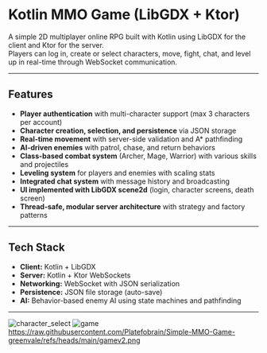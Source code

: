 # Kotlin MMO Game (LibGDX + Ktor)

A simple 2D multiplayer online RPG built with Kotlin using LibGDX for the client and Ktor for the server.  
Players can log in, create or select characters, move, fight, chat, and level up in real-time through WebSocket communication.

---

## Features

- **Player authentication** with multi-character support (max 3 characters per account)  
- **Character creation, selection, and persistence** via JSON storage  
- **Real-time movement** with server-side validation and A* pathfinding  
- **AI-driven enemies** with patrol, chase, and return behaviors  
- **Class-based combat system** (Archer, Mage, Warrior) with various skills and projectiles  
- **Leveling system** for players and enemies with scaling stats  
- **Integrated chat system** with message history and broadcasting  
- **UI implemented with LibGDX scene2d** (login, character screens, death screen)  
- **Thread-safe, modular server architecture** with strategy and factory patterns  

---

## Tech Stack

- **Client:** Kotlin + LibGDX  
- **Server:** Kotlin + Ktor WebSockets  
- **Networking:** WebSocket with JSON serialization  
- **Persistence:** JSON file storage (auto-save)  
- **AI:** Behavior-based enemy AI using state machines and pathfinding  

---

![character_select](https://github.com/user-attachments/assets/9899cc8e-88b3-4f78-a8cd-098edb64d6fd)
![game](https://github.com/user-attachments/assets/d02c3e9a-8687-4437-a160-cf128019eae3)
https://raw.githubusercontent.com/Platefobrain/Simple-MMO-Game-greenvale/refs/heads/main/gamev2.png

